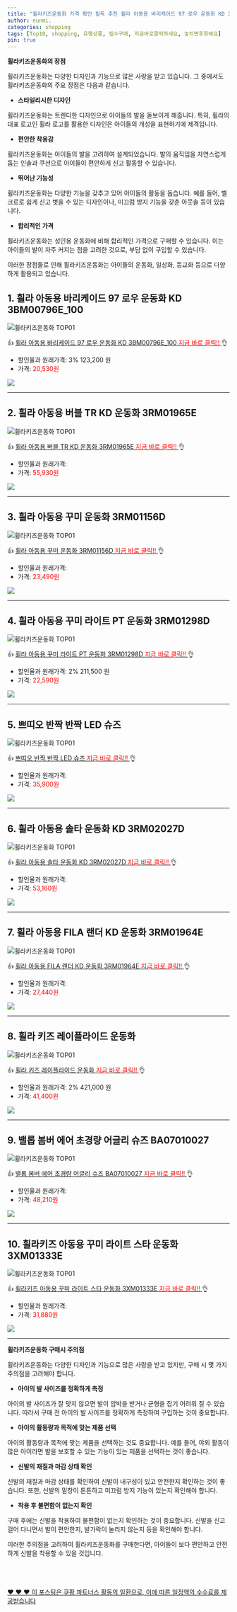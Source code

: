 ```yaml
---
title: "휠라키즈운동화 가격 확인 필독 추천 휠라 아동용 바리케이드 97 로우 운동화 KD 3BM00796E_100 비교 장점 구매가이드"
author: eunmi.
categories: shopping
tags: [Top10, shopping, 유행상품, 필수구매, 지금바로클릭하세요, 놓치면후회해요]
pin: true
---
```

**휠라키즈운동화의 장점**

휠라키즈운동화는 다양한 디자인과 기능으로 많은 사랑을 받고 있습니다. 그 중에서도 휠라키즈운동화의 주요 장점은 다음과 같습니다.

* **스타일리시한 디자인**

휠라키즈운동화는 트렌디한 디자인으로 아이들의 발을 돋보이게 해줍니다. 특히, 휠라의 대표 로고인 휠라 로고를 활용한 디자인은 아이들의 개성을 표현하기에 제격입니다.

* **편안한 착용감**

휠라키즈운동화는 아이들의 발을 고려하여 설계되었습니다. 발의 움직임을 자연스럽게 돕는 인솔과 쿠션으로 아이들이 편안하게 신고 활동할 수 있습니다.

* **뛰어난 기능성**

휠라키즈운동화는 다양한 기능을 갖추고 있어 아이들의 활동을 돕습니다. 예를 들어, 벨크로로 쉽게 신고 벗을 수 있는 디자인이나, 미끄럼 방지 기능을 갖춘 아웃솔 등이 있습니다.

* **합리적인 가격**

휠라키즈운동화는 성인용 운동화에 비해 합리적인 가격으로 구매할 수 있습니다. 이는 아이들의 발이 자주 커지는 점을 고려한 것으로, 부담 없이 구입할 수 있습니다.

이러한 장점들로 인해 휠라키즈운동화는 아이들의 운동화, 일상화, 등교화 등으로 다양하게 활용되고 있습니다.

   

## 1. 휠라 아동용 바리케이드 97 로우 운동화 KD 3BM00796E_100

![휠라키즈운동화 TOP01](https://thumbnail9.coupangcdn.com/thumbnails/remote/230x230ex/image/rs_quotation_api/5k5r9pc1/14eaa84a2a674bb0b98262eaf61f9261.jpg)


👍 [휠라 아동용 바리케이드 97 로우 운동화 KD 3BM00796E_100 <font color=red> 지금 바로 클릭!! </font> ](https://link.coupang.com/re/AFFSDP?lptag=AF3617701&subid=GithubCoopas&pageKey=6238986233&traceid=V0-153&itemId=12582460593&vendorItemId=79850466073) 👌 


- 할인율과 원래가격: 3%  123,200   원
- 가격: <span style='color:red'>20,530원</span>

[![](/discount_price.png)](https://link.coupang.com/re/AFFSDP?lptag=AF3617701&subid=GithubCoopas&pageKey=6238986233&traceid=V0-153&itemId=12582460593&vendorItemId=79850466073)

---


   

## 2. 휠라 아동용 버블 TR KD 운동화 3RM01965E

![휠라키즈운동화 TOP01](https://thumbnail6.coupangcdn.com/thumbnails/remote/230x230ex/image/retail/images/2855077543266299-76b33d3d-9f65-4410-9d0c-7274fabc3448.png)


👍 [휠라 아동용 버블 TR KD 운동화 3RM01965E <font color=red> 지금 바로 클릭!! </font> ](https://link.coupang.com/re/AFFSDP?lptag=AF3617701&subid=GithubCoopas&pageKey=6442059261&traceid=V0-153&itemId=13948630306&vendorItemId=81197845156) 👌 


- 할인율과 원래가격: 
- 가격: <span style='color:red'>55,930원</span>

[![](/discount_price.png)](https://link.coupang.com/re/AFFSDP?lptag=AF3617701&subid=GithubCoopas&pageKey=6442059261&traceid=V0-153&itemId=13948630306&vendorItemId=81197845156)

---


   

## 3. 휠라 아동용 꾸미 운동화 3RM01156D

![휠라키즈운동화 TOP01](https://thumbnail8.coupangcdn.com/thumbnails/remote/230x230ex/image/rs_quotation_api/obln6p25/0714b941d5984fbfbf02a9cb63933816.jpg)


👍 [휠라 아동용 꾸미 운동화 3RM01156D <font color=red> 지금 바로 클릭!! </font> ](https://link.coupang.com/re/AFFSDP?lptag=AF3617701&subid=GithubCoopas&pageKey=4841307775&traceid=V0-153&itemId=6257151521&vendorItemId=73453010438) 👌 


- 할인율과 원래가격: 
- 가격: <span style='color:red'>23,490원</span>

[![](/discount_price.png)](https://link.coupang.com/re/AFFSDP?lptag=AF3617701&subid=GithubCoopas&pageKey=4841307775&traceid=V0-153&itemId=6257151521&vendorItemId=73453010438)

---


   

## 4. 휠라 아동용 꾸미 라이트 PT 운동화 3RM01298D

![휠라키즈운동화 TOP01](https://thumbnail8.coupangcdn.com/thumbnails/remote/230x230ex/image/rs_quotation_api/h0ui1gw5/1b42f432d4d249e1a19fa22a4225d101.jpg)


👍 [휠라 아동용 꾸미 라이트 PT 운동화 3RM01298D <font color=red> 지금 바로 클릭!! </font> ](https://link.coupang.com/re/AFFSDP?lptag=AF3617701&subid=GithubCoopas&pageKey=4841307084&traceid=V0-153&itemId=11710181513&vendorItemId=78984355907) 👌 


- 할인율과 원래가격: 2%  211,500   원
- 가격: <span style='color:red'>22,590원</span>

[![](/discount_price.png)](https://link.coupang.com/re/AFFSDP?lptag=AF3617701&subid=GithubCoopas&pageKey=4841307084&traceid=V0-153&itemId=11710181513&vendorItemId=78984355907)

---


   

## 5. 쁘띠오 반짝 반짝 LED 슈즈

![휠라키즈운동화 TOP01](https://thumbnail8.coupangcdn.com/thumbnails/remote/230x230ex/image/vendor_inventory/fdf7/1591d7d13b501bf6cf1242d49a4f86fe040eb29ca24aa4e31bfa914c3867.jpg)


👍 [쁘띠오 반짝 반짝 LED 슈즈 <font color=red> 지금 바로 클릭!! </font> ](https://link.coupang.com/re/AFFSDP?lptag=AF3617701&subid=GithubCoopas&pageKey=6523320141&traceid=V0-153&itemId=14461997686&vendorItemId=81881112961) 👌 


- 할인율과 원래가격: 
- 가격: <span style='color:red'>35,900원</span>

[![](/discount_price.png)](https://link.coupang.com/re/AFFSDP?lptag=AF3617701&subid=GithubCoopas&pageKey=6523320141&traceid=V0-153&itemId=14461997686&vendorItemId=81881112961)

---


   

## 6. 휠라 아동용 솔타 운동화 KD 3RM02027D

![휠라키즈운동화 TOP01](https://thumbnail6.coupangcdn.com/thumbnails/remote/230x230ex/image/rs_quotation_api/uraybw3m/289d6b2935734424838af22725c6d503.jpg)


👍 [휠라 아동용 솔타 운동화 KD 3RM02027D <font color=red> 지금 바로 클릭!! </font> ](https://link.coupang.com/re/AFFSDP?lptag=AF3617701&subid=GithubCoopas&pageKey=6233035033&traceid=V0-153&itemId=12537144440&vendorItemId=79805564898) 👌 


- 할인율과 원래가격: 
- 가격: <span style='color:red'>53,160원</span>

[![](/discount_price.png)](https://link.coupang.com/re/AFFSDP?lptag=AF3617701&subid=GithubCoopas&pageKey=6233035033&traceid=V0-153&itemId=12537144440&vendorItemId=79805564898)

---


   

## 7. 휠라 아동용 FILA 랜더 KD 운동화 3RM01964E

![휠라키즈운동화 TOP01](https://thumbnail9.coupangcdn.com/thumbnails/remote/230x230ex/image/retail/images/4183405277311206-7cc3f726-2c33-484b-951b-5234fae4fb8d.jpg)


👍 [휠라 아동용 FILA 랜더 KD 운동화 3RM01964E <font color=red> 지금 바로 클릭!! </font> ](https://link.coupang.com/re/AFFSDP?lptag=AF3617701&subid=GithubCoopas&pageKey=6441890028&traceid=V0-153&itemId=13947873243&vendorItemId=81197102339) 👌 


- 할인율과 원래가격: 
- 가격: <span style='color:red'>27,440원</span>

[![](/discount_price.png)](https://link.coupang.com/re/AFFSDP?lptag=AF3617701&subid=GithubCoopas&pageKey=6441890028&traceid=V0-153&itemId=13947873243&vendorItemId=81197102339)

---


   

## 8. 휠라 키즈 레이플라이드 운동화

![휠라키즈운동화 TOP01](https://thumbnail9.coupangcdn.com/thumbnails/remote/230x230ex/image/vendor_inventory/e8d0/69a618b1e38d42cf86ca8b45cfda67058b507fef326c4c604515e32a817c.jpg)


👍 [휠라 키즈 레이플라이드 운동화 <font color=red> 지금 바로 클릭!! </font> ](https://link.coupang.com/re/AFFSDP?lptag=AF3617701&subid=GithubCoopas&pageKey=7032799631&traceid=V0-153&itemId=17361857858&vendorItemId=84565991695) 👌 


- 할인율과 원래가격: 2%  421,000   원
- 가격: <span style='color:red'>41,400원</span>

[![](/discount_price.png)](https://link.coupang.com/re/AFFSDP?lptag=AF3617701&subid=GithubCoopas&pageKey=7032799631&traceid=V0-153&itemId=17361857858&vendorItemId=84565991695)

---


   

## 9. 밸롭 봄버 에어 초경량 어글리 슈즈 BA07010027

![휠라키즈운동화 TOP01](https://thumbnail8.coupangcdn.com/thumbnails/remote/230x230ex/image/retail/images/2020/08/21/20/7/a36a5162-4f47-468b-b81a-e1ccdf091de2.jpg)


👍 [밸롭 봄버 에어 초경량 어글리 슈즈 BA07010027 <font color=red> 지금 바로 클릭!! </font> ](https://link.coupang.com/re/AFFSDP?lptag=AF3617701&subid=GithubCoopas&pageKey=1987806335&traceid=V0-153&itemId=3382110572&vendorItemId=71368762848) 👌 


- 할인율과 원래가격: 
- 가격: <span style='color:red'>48,210원</span>

[![](/discount_price.png)](https://link.coupang.com/re/AFFSDP?lptag=AF3617701&subid=GithubCoopas&pageKey=1987806335&traceid=V0-153&itemId=3382110572&vendorItemId=71368762848)

---


   

## 10. 휠라키즈 아동용 꾸미 라이트 스타 운동화 3XM01333E

![휠라키즈운동화 TOP01](https://thumbnail6.coupangcdn.com/thumbnails/remote/230x230ex/image/retail/images/1372889804335944-7728700a-38a5-4e09-bec2-664f7989eb31.jpg)


👍 [휠라키즈 아동용 꾸미 라이트 스타 운동화 3XM01333E <font color=red> 지금 바로 클릭!! </font> ](https://link.coupang.com/re/AFFSDP?lptag=AF3617701&subid=GithubCoopas&pageKey=6415337524&traceid=V0-153&itemId=13776405108&vendorItemId=81026931026) 👌 


- 할인율과 원래가격: 
- 가격: <span style='color:red'>31,880원</span>

[![](/discount_price.png)](https://link.coupang.com/re/AFFSDP?lptag=AF3617701&subid=GithubCoopas&pageKey=6415337524&traceid=V0-153&itemId=13776405108&vendorItemId=81026931026)

---
**휠라키즈운동화 구매시 주의점**

휠라키즈운동화는 다양한 디자인과 기능으로 많은 사랑을 받고 있지만, 구매 시 몇 가지 주의점을 고려해야 합니다.

* **아이의 발 사이즈를 정확하게 측정**

아이의 발 사이즈가 잘 맞지 않으면 발이 압박을 받거나 균형을 잡기 어려워 질 수 있습니다. 따라서 구매 전 아이의 발 사이즈를 정확하게 측정하여 구입하는 것이 중요합니다.

* **아이의 활동량과 목적에 맞는 제품 선택**

아이의 활동량과 목적에 맞는 제품을 선택하는 것도 중요합니다. 예를 들어, 야외 활동이 많은 아이라면 발을 보호할 수 있는 기능이 있는 제품을 선택하는 것이 좋습니다.

* **신발의 재질과 마감 상태 확인**

신발의 재질과 마감 상태를 확인하여 신발이 내구성이 있고 안전한지 확인하는 것이 좋습니다. 또한, 신발의 밑창이 튼튼하고 미끄럼 방지 기능이 있는지 확인해야 합니다.

* **착용 후 불편함이 없는지 확인**

구매 후에는 신발을 착용하여 불편함이 없는지 확인하는 것이 중요합니다. 신발을 신고 걸어 다니면서 발이 편안한지, 발가락이 눌리지 않는지 등을 확인해야 합니다.

이러한 주의점을 고려하여 휠라키즈운동화를 구매한다면, 아이들이 보다 편안하고 안전하게 신발을 착용할 수 있을 것입니다.<br><br><br><br><br> [ ❤ ❤ ❤ 이 포스팅은 쿠팡 파트너스 활동의 일환으로, 이에 따른 일정액의 수수료를 제공받습니다](https://link.coupang.com/a/bcEFyh)